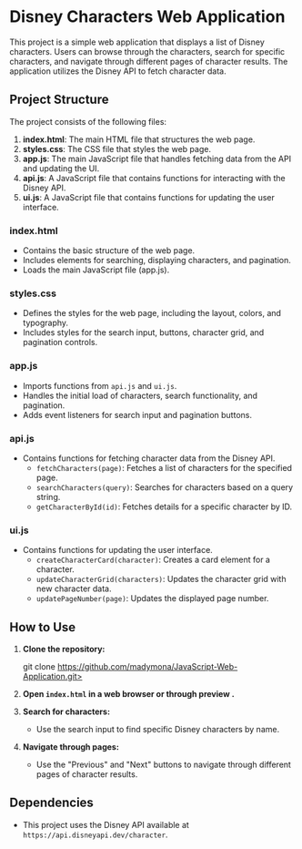 
# Disney Characters Web Application

This project is a simple web application that displays a list of Disney characters. Users can browse through the characters, search for specific characters, and navigate through different pages of character results. The application utilizes the Disney API to fetch character data.

## Project Structure

The project consists of the following files:

1. **index.html**: The main HTML file that structures the web page.
2. **styles.css**: The CSS file that styles the web page.
3. **app.js**: The main JavaScript file that handles fetching data from the API and updating the UI.
4. **api.js**: A JavaScript file that contains functions for interacting with the Disney API.
5. **ui.js**: A JavaScript file that contains functions for updating the user interface.


### index.html

- Contains the basic structure of the web page.
- Includes elements for searching, displaying characters, and pagination.
- Loads the main JavaScript file (app.js).

### styles.css

- Defines the styles for the web page, including the layout, colors, and typography.
- Includes styles for the search input, buttons, character grid, and pagination controls.

### app.js

- Imports functions from `api.js` and `ui.js`.
- Handles the initial load of characters, search functionality, and pagination.
- Adds event listeners for search input and pagination buttons.

### api.js

- Contains functions for fetching character data from the Disney API.
  - `fetchCharacters(page)`: Fetches a list of characters for the specified page.
  - `searchCharacters(query)`: Searches for characters based on a query string.
  - `getCharacterById(id)`: Fetches details for a specific character by ID.

### ui.js

- Contains functions for updating the user interface.
  - `createCharacterCard(character)`: Creates a card element for a character.
  - `updateCharacterGrid(characters)`: Updates the character grid with new character data.
  - `updatePageNumber(page)`: Updates the displayed page number.

## How to Use

1. **Clone the repository:**

   
   git clone https://github.com/madymona/JavaScript-Web-Application.git>
  

2. **Open `index.html` in a web browser or through preview .**

3. **Search for characters:**
   - Use the search input to find specific Disney characters by name.

4. **Navigate through pages:**
   - Use the "Previous" and "Next" buttons to navigate through different pages of character results.

## Dependencies

- This project uses the Disney API available at `https://api.disneyapi.dev/character`.


